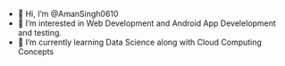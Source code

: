 - 👋 Hi, I’m @AmanSingh0610
- 👀 I’m interested in Web Development and Android App Develelopment and testing.
- 🌱 I’m currently learning Data Science along with Cloud Computing Concepts

<!---
AmanSingh0610/AmanSingh0610 is a ✨ special ✨ repository because its `README.md` (this file) appears on your GitHub profile.
You can click the Preview link to take a look at your changes.
--->
